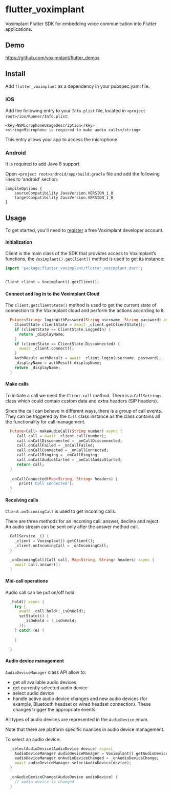 # flutter_voximplant

Voximplant Flutter SDK for embedding voice communication into Flutter applications.

## Demo
https://github.com/voximplant/flutter_demos

## Install
Add `flutter_voximplant` as a dependency in your pubspec.yaml file.

### iOS

Add the following entry to your `Info.plist` file, located in `<project root>/ios/Runner/Info.plist`:
```
<key>NSMicrophoneUsageDescription</key>
<string>Microphone is required to make audio calls</string>
```
This entry allows your app to access the microphone.

### Android
It is required to add Java 8 support.

Open `<project root>android/app/build.gradle` file and add the following lines to ‘android’ section:
```
compileOptions {
    sourceCompatibility JavaVersion.VERSION_1_8
    targetCompatibility JavaVersion.VERSION_1_8
}
```

## Usage

To get started, you'll need to [register](https://voximplant.com) a free Voximplant developer account.

#### Initialization
Client is the main class of the SDK that provides access to Voximplant’s functions, 
the `Voximplant().getClient()` method is used to get its instance:
```dart
import 'package:flutter_voximplant/flutter_voximplant.dart';


Client client = Voximplant().getClient();
```

#### Connect and log in to the Voximplant Cloud
The `Client.getClientState()` method is used to get the current state of connection 
to the Voximplant cloud and perform the actions according to it.
```dart
  Future<String> loginWithPassword(String username, String password) async {
    ClientState clientState = await _client.getClientState();
    if (clientState == ClientState.LoggedIn) {
      return _displayName;
    }
    if (clientState == ClientState.Disconnected) {
      await _client.connect();
    }
    AuthResult authResult = await _client.login(username, password);
    _displayName = authResult.displayName;
    return _displayName;
  }
```

#### Make calls
To initiate a call we need the `Client.call` method. 
There is a `CallSettings` class which could contain custom data and extra headers (SIP headers).

Since the call can behave in different ways, there is a group of call events. 
They can be triggered by the `Call` class instance as the class contains all the functionality for call management.

```dart
  Future<Call> makeAudioCall(String number) async {
     Call call = await _client.call(number);
     call.onCallDisconnected = _onCallDisconnected;
     call.onCallFailed = _onCallFailed;
     call.onCallConnected = _onCallConnected;
     call.onCallRinging = _onCallRinging;
     call.onCallAudioStarted = _onCallAudioStarted;
     return call;
  }
   
  _onCallConnected(Map<String, String> headers) {
      print('Call connected');
  }
```

#### Receiving calls
`Client.onIncomingCall` is used to get incoming calls. 

There are three methods for an incoming call: answer, decline and reject. An audio stream can be sent only after the answer method call.
```dart
  CallService._() {
    _client = Voximplant().getClient();
    _client.onIncomingCall = _onIncomingCall;
  }

  _onIncomingCall(Call call, Map<String, String> headers) async {
    await call.answer();
  }
```

#### Mid-call operations
Audio call can be put on/off hold
```dart
  _hold() async {
    try {
      await _call.hold(!_isOnHold);
      setState(() {
        _isOnHold = !_isOnHold;
      });
    } catch (e) {
      
    }

  }
```

#### Audio device management
`AudioDeviceManager` class API allow to:
- get all available audio devices
- get currently selected audio device
- select audio device
- handle active audio device changes and new audio devices (for example, Bluetooth headset or wired headset connection). These changes trigger the appropriate events.

All types of audio devices are represented in the `AudioDevice` enum.

Note that there are platform specific nuances in audio device management.

To select an audio device:
```dart
  _selectAudioDevice(AudioDevice device) async{
    AudioDeviceManager audioDeviceManager = Voximplant().getAudioDeviceManager();
    audioDeviceManager.onAudioDeviceChanged = _onAudioDeviceChange;
    await audioDeviceManager.selectAudioDevice(device);
  }

  _onAudioDeviceChange(AudioDevice audioDevice) {
    // audio device is changed
  }
```
